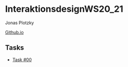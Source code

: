 # InteraktionsdesignWS20_21
Jonas Plotzky

[Github.io](https://plojo.github.io/InteraktionsdesignWS20_21/index.html)

## Tasks
* [Task #00](https://plojo.github.io/InteraktionsdesignWS20_21/Task00/index.html)
